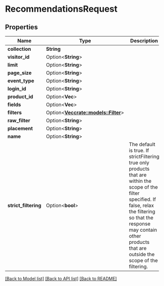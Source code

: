 # RecommendationsRequest

## Properties

Name | Type | Description | Notes
------------ | ------------- | ------------- | -------------
**collection** | **String** |  | 
**visitor_id** | Option<**String**> |  | [optional]
**limit** | Option<**String**> |  | [optional]
**page_size** | Option<**String**> |  | [optional]
**event_type** | Option<**String**> |  | [optional]
**login_id** | Option<**String**> |  | [optional]
**product_id** | Option<**Vec<String>**> |  | [optional]
**fields** | Option<**Vec<String>**> |  | [optional]
**filters** | Option<[**Vec<crate::models::Filter>**](Filter.md)> |  | [optional]
**raw_filter** | Option<**String**> |  | [optional]
**placement** | Option<**String**> |  | [optional]
**name** | Option<**String**> |  | [optional]
**strict_filtering** | Option<**bool**> | The default is true. If strictFiltering true only products that are within the scope of the filter specified. If false, relax the filtering so that the response may contain other products that are outside the scope of the filtering. | [optional]

[[Back to Model list]](../README.md#documentation-for-models) [[Back to API list]](../README.md#documentation-for-api-endpoints) [[Back to README]](../README.md)


